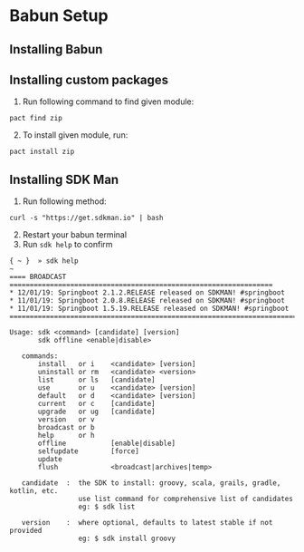 # Babun Setup

## Installing Babun

## Installing custom packages

1. Run following command to find given module:
```
pact find zip
```
2. To install given module, run:
```
pact install zip
```

## Installing SDK Man
1. Run following method:
```
curl -s "https://get.sdkman.io" | bash
```
2. Restart your babun terminal
3. Run `sdk help` to confirm
```
{ ~ }  » sdk help                                                                               ~
==== BROADCAST =================================================================
* 12/01/19: Springboot 2.1.2.RELEASE released on SDKMAN! #springboot
* 11/01/19: Springboot 2.0.8.RELEASE released on SDKMAN! #springboot
* 11/01/19: Springboot 1.5.19.RELEASE released on SDKMAN! #springboot
================================================================================

Usage: sdk <command> [candidate] [version]
       sdk offline <enable|disable>

   commands:
       install   or i    <candidate> [version]
       uninstall or rm   <candidate> <version>
       list      or ls   [candidate]
       use       or u    <candidate> [version]
       default   or d    <candidate> [version]
       current   or c    [candidate]
       upgrade   or ug   [candidate]
       version   or v
       broadcast or b
       help      or h
       offline           [enable|disable]
       selfupdate        [force]
       update
       flush             <broadcast|archives|temp>

   candidate  :  the SDK to install: groovy, scala, grails, gradle, kotlin, etc.
                 use list command for comprehensive list of candidates
                 eg: $ sdk list

   version    :  where optional, defaults to latest stable if not provided
                 eg: $ sdk install groovy

```
